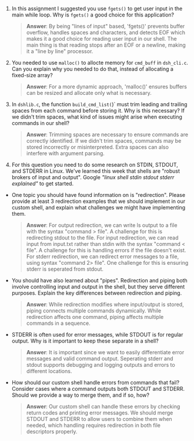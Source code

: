 1. In this assignment I suggested you use `fgets()` to get user input in the main while loop. Why is `fgets()` a good choice for this application?

    > **Answer**:  By being "lines of input" based, 'fgets()' prevents buffer overflow, handles spaces and characters, and detects EOF which makes it a good choice for reading user input in our shell. The main thing is that reading stops after an EOF or a newline, making it a "line by line" processor.

2. You needed to use `malloc()` to allocte memory for `cmd_buff` in `dsh_cli.c`. Can you explain why you needed to do that, instead of allocating a fixed-size array?

    > **Answer**:  For a more dynamic approach, 'malloc()' ensures buffers can be resized and allocate only what is necessary.


3. In `dshlib.c`, the function `build_cmd_list(`)` must trim leading and trailing spaces from each command before storing it. Why is this necessary? If we didn't trim spaces, what kind of issues might arise when executing commands in our shell?

    > **Answer**:  Trimming spaces are necessary to ensure commands are correctly identified. If we didn't trim spaces, commands may be stored incorrectly or misinterpreted. Extra spaces can also interfere with argument parsing.

4. For this question you need to do some research on STDIN, STDOUT, and STDERR in Linux. We've learned this week that shells are "robust brokers of input and output". Google _"linux shell stdin stdout stderr explained"_ to get started.

- One topic you should have found information on is "redirection". Please provide at least 3 redirection examples that we should implement in our custom shell, and explain what challenges we might have implementing them.

    > **Answer**:  For output redirection, we can write ls output to a file with the syntax "command > file". A challenge for this is redirecting stdout to the file. For input redirection, we can read input from input.txt rather than stdin with the syntax "command < file". A challenge for this is handling errors if the file doesn't exist. For stderr redirection, we can redirect error messages to a file, using syntax "command 2> file". One challenge for this is ensuring stderr is seperated from stdout.

- You should have also learned about "pipes". Redirection and piping both involve controlling input and output in the shell, but they serve different purposes. Explain the key differences between redirection and piping.

    > **Answer**:  While redirection modifies where input/output is stored, piping connects multiple commands dynamically. While redirection affects one command, piping affects multiple commands in a sequence.

- STDERR is often used for error messages, while STDOUT is for regular output. Why is it important to keep these separate in a shell?

    > **Answer**:  It is important since we want to easily differentiate error messages and valid command output. Seperating stderr and stdout supports debugging and logging outputs and errors to different locations.

- How should our custom shell handle errors from commands that fail? Consider cases where a command outputs both STDOUT and STDERR. Should we provide a way to merge them, and if so, how?

    > **Answer**:  Our custom shell can handle these errors by checking return codes and printing error messages. We should merge STDOUT and STDERR to allow users to combine them when needed, which handling requires redirection in both file descriptors properly.